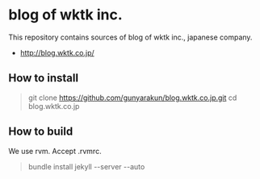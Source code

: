 # blog of wktk inc.

This repository contains sources of blog of wktk inc., japanese company.

- http://blog.wktk.co.jp/

How to install
--------------

  > git clone https://github.com/gunyarakun/blog.wktk.co.jp.git
  > cd blog.wktk.co.jp

How to build
------------

We use rvm. Accept .rvmrc.

  > bundle install
  > jekyll --server --auto
